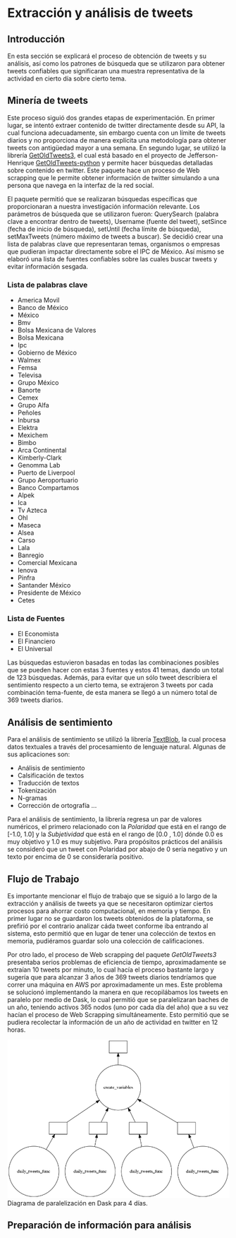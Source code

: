 # Extracción y análisis de tweets 

## Introducción

En esta sección se explicará el proceso de obtención de tweets y su análisis, así como los patrones de búsqueda que se utilizaron para obtener tweets confiables que significaran una muestra representativa de la actividad en cierto día sobre cierto tema. 

## Minería de tweets

Este proceso siguió dos grandes etapas de experimentación. En primer lugar, se intentó extraer contenido de twitter directamente desde su API, la cual funciona adecuadamente, sin embargo cuenta con un límite de tweets diarios y no proporciona de manera explícita una metodología para obtener tweets con antigüedad mayor a una semana. En segundo lugar, se utilizó la librería [GetOldTweets3](https://pypi.org/project/GetOldTweets3/), el cual está basado en el proyecto de Jefferson-Henrique [GetOldTweets-python](https://github.com/Jefferson-Henrique/GetOldTweets-python) y permite hacer búsquedas detalladas sobre contenido en twitter. Este paquete hace un proceso de Web scrapping que le permite obtener información de twitter simulando a una persona que navega en la interfaz de la red social. 

El paquete permitió que se realizaran búsquedas específicas que proporcionaran a nuestra investigación información relevante. Los parámetros de búsqueda que se utilizaron fueron: QuerySearch (palabra clave a encontrar dentro de tweets), Username (fuente del tweet), setSince (fecha de inicio de búsqueda), setUntil (fecha límite de búsqueda), setMaxTweets (número máximo de tweets a buscar). Se decidió crear una lista de palabras clave que representaran temas, organismos o empresas que pudieran impactar directamente sobre el IPC de México. Así mismo se elaboró una lista de fuentes confiables sobre las cuales buscar tweets y evitar información sesgada. 

### Lista de palabras clave 

* America Movil
* Banco de México
* México
* Bmv
* Bolsa Mexicana de Valores
* Bolsa Mexicana
* Ipc
* Gobierno de México
* Walmex
* Femsa
* Televisa
* Grupo México
* Banorte
* Cemex
* Grupo Alfa
* Peñoles
* Inbursa
* Elektra
* Mexichem
* Bimbo
* Arca Continental
* Kimberly-Clark
* Genomma Lab
* Puerto de Liverpool
* Grupo Aeroportuario
* Banco Compartamos 
* Alpek
* Ica
* Tv Azteca
* Ohl
* Maseca
* Alsea
* Carso
* Lala
* Banregio
* Comercial Mexicana
* Ienova
* Pinfra
* Santander México
* Presidente de México
* Cetes

### Lista de Fuentes

* El Economista
* El Financiero
* El Universal

Las búsquedas estuvieron basadas en todas las combinaciones posibles que se pueden hacer con estas 3 fuentes y estos 41 temas, dando un total de 123 búsquedas. Además, para evitar que un sólo tweet describiera el sentimiento respecto a un cierto tema, se extrajeron 3 tweets por cada combinación tema-fuente, de esta manera se llegó a un número total de 369 tweets diarios.

## Análisis de sentimiento 

Para el análisis de sentimiento se utilizó la librería [TextBlob](https://textblob.readthedocs.io/en/dev/), la cual procesa datos textuales a través del procesamiento de lenguaje natural. Algunas de sus aplicaciones son: 

* Análisis de sentimiento
* Calsificación de textos
* Traducción de textos
* Tokenización
* N-gramas
* Corrección de ortografía ...

Para el análisis de sentimiento, la librería regresa un par de valores numéricos, el primero relacionado con la *Polaridad* que está en el rango de [-1.0, 1.0] y la *Subjetividad* que está en el rango de [0.0 , 1.0] dónde 0.0 es muy objetivo y 1.0 es muy subjetivo. Para propósitos prácticos del análisis se consideró que un tweet con Polaridad por abajo de 0 sería negativo y un texto por encima de 0 se consideraría positivo. 

## Flujo de Trabajo 

Es importante mencionar el flujo de trabajo que se siguió a lo largo de la extracción y análisis de tweets ya que se necesitaron optimizar ciertos procesos para ahorrar costo computacional, en memoria y tiempo. En primer lugar no se guardaron los tweets obtenidos de la plataforma, se prefirió por el contrario analizar cáda tweet conforme iba entrando al sistema, esto permitió que en lugar de tener una colección de textos en memoria, pudiéramos guardar solo una colección de calificaciones. 

Por otro lado, el proceso de Web scrapping del paquete *GetOldTweets3* presentaba serios problemas de eficiencia de tiempo, aproximadamente se extraían 10 tweets por minuto, lo cual hacía el proceso bastante largo y sugería que para alcanzar 3 años de 369 tweets diarios tendríamos que correr una máquina en AWS por aproximadamente un mes. Este problema se solucionó implementando la manera en que recopilábamos los tweets en paralelo por medio de Dask, lo cual permitió que se paralelizaran baches de un año, teniendo activos 365 nodos (uno por cada día del año) que a su vez hacían el proceso de Web Scrapping simultáneamente. Esto permitió que se pudiera recolectar la información de un año de actividad en twitter en 12 horas. 
 


![Dask Parallel Tweet Download]( twitter/scripts/dask_vis.png)
Diagrama de paralelización en Dask para 4 días. 

## Preparación de información para análisis

 

